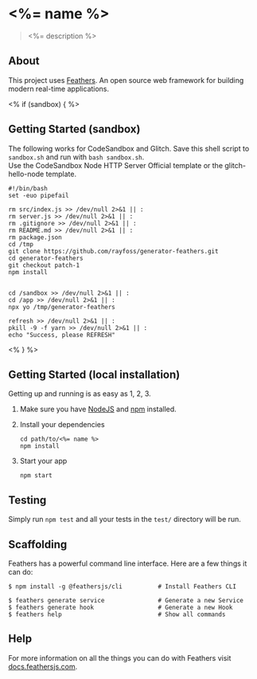 # <%= name %>

> <%= description %>

## About

This project uses [Feathers](http://feathersjs.com). An open source web framework for building modern real-time applications.

<% if (sandbox) { %>

## Getting Started (sandbox)

The following works for CodeSandbox and Glitch. Save this shell script to `sandbox.sh` and run with `bash sandbox.sh`.  
Use the CodeSandbox Node HTTP Server Official template or the glitch-hello-node template.

```
#!/bin/bash 
set -euo pipefail

rm src/index.js >> /dev/null 2>&1 || :
rm server.js >> /dev/null 2>&1 || :
rm .gitignore >> /dev/null 2>&1 || :
rm README.md >> /dev/null 2>&1 || :
rm package.json
cd /tmp
git clone https://github.com/rayfoss/generator-feathers.git
cd generator-feathers
git checkout patch-1
npm install


cd /sandbox >> /dev/null 2>&1 || :
cd /app >> /dev/null 2>&1 || :
npx yo /tmp/generator-feathers

refresh >> /dev/null 2>&1 || :
pkill -9 -f yarn >> /dev/null 2>&1 || :
echo "Success, please REFRESH"
```
<% } %>

## Getting Started (local installation)

Getting up and running is as easy as 1, 2, 3.

1. Make sure you have [NodeJS](https://nodejs.org/) and [npm](https://www.npmjs.com/) installed.
2. Install your dependencies

    ```
    cd path/to/<%= name %>
    npm install
    ```

3. Start your app

    ```
    npm start
    ```

## Testing

Simply run `npm test` and all your tests in the `test/` directory will be run.

## Scaffolding

Feathers has a powerful command line interface. Here are a few things it can do:

```
$ npm install -g @feathersjs/cli          # Install Feathers CLI

$ feathers generate service               # Generate a new Service
$ feathers generate hook                  # Generate a new Hook
$ feathers help                           # Show all commands
```

## Help

For more information on all the things you can do with Feathers visit [docs.feathersjs.com](http://docs.feathersjs.com).
